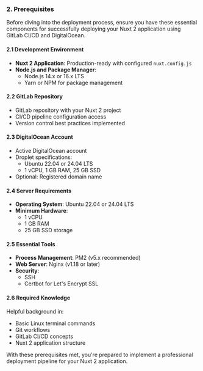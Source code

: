 ### 2. Prerequisites
Before diving into the deployment process, ensure you have these essential components for successfully deploying your Nuxt 2 application using GitLab CI/CD and DigitalOcean.

#### 2.1 Development Environment
- **Nuxt 2 Application**: Production-ready with configured `nuxt.config.js`
- **Node.js and Package Manager**: 
  - Node.js 14.x or 16.x LTS
  - Yarn or NPM for package management

#### 2.2 GitLab Repository
- GitLab repository with your Nuxt 2 project
- CI/CD pipeline configuration access
- Version control best practices implemented

#### 2.3 DigitalOcean Account
- Active DigitalOcean account
- Droplet specifications:
  - Ubuntu 22.04 or 24.04 LTS
  - 1 vCPU, 1 GB RAM, 25 GB SSD
- Optional: Registered domain name

#### 2.4 Server Requirements
- **Operating System**: Ubuntu 22.04 or 24.04 LTS
- **Minimum Hardware**:
  - 1 vCPU
  - 1 GB RAM
  - 25 GB SSD storage

#### 2.5 Essential Tools
- **Process Management**: PM2 (v5.x recommended)
- **Web Server**: Nginx (v1.18 or later)
- **Security**: 
  - SSH
  - Certbot for Let's Encrypt SSL

#### 2.6 Required Knowledge
Helpful background in:
- Basic Linux terminal commands
- Git workflows
- GitLab CI/CD concepts
- Nuxt 2 application structure


With these prerequisites met, you're prepared to implement a professional deployment pipeline for your Nuxt 2 application.